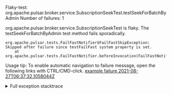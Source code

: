         
Flaky-test: org.apache.pulsar.broker.service.SubscriptionSeekTest.testSeekForBatchByAdmin
Number of failures: 1

org.apache.pulsar.broker.service.SubscriptionSeekTest is flaky. The testSeekForBatchByAdmin test method fails sporadically.

```
org.apache.pulsar.tests.FailFastNotifier$FailFastSkipException: Skipped after failure since testFailFast system property is set.
	at org.apache.pulsar.tests.FailFastNotifier.beforeInvocation(FailFastNotifier.java:88)

```

Usage tip: To enable automatic navigation to failure message, open the following links with CTRL/CMD-click.
[example failure 2021-08-27T06:37:32.1058044Z](https://github.com/apache/pulsar/runs/3440411059?check_suite_focus=true#step:9:2099)


<details>
<summary>Full exception stacktrace</summary>
<code><pre>
org.apache.pulsar.tests.FailFastNotifier$FailFastSkipException: Skipped after failure since testFailFast system property is set.
	at org.apache.pulsar.tests.FailFastNotifier.beforeInvocation(FailFastNotifier.java:88)

</pre></code>
</details>

